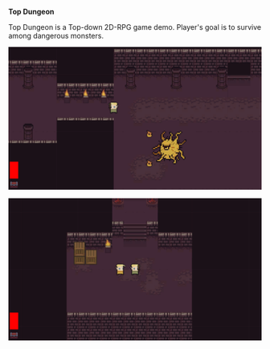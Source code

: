 **Top Dungeon**

Top Dungeon is a Top-down 2D-RPG game demo. Player's goal is to survive among dangerous monsters.

![02](https://github.com/Weikang01/TopDungeon/blob/master/screenshot/02.png)

![01](https://github.com/Weikang01/TopDungeon/blob/master/screenshot/01.png)
